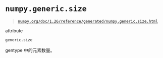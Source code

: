 # `numpy.generic.size`

> [`numpy.org/doc/1.26/reference/generated/numpy.generic.size.html`](https://numpy.org/doc/1.26/reference/generated/numpy.generic.size.html)

attribute

```py
generic.size
```

gentype 中的元素数量。
